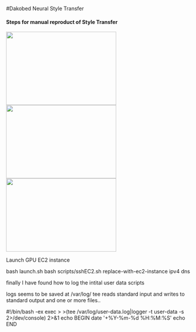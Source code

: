 #Dakobed Neural Style Transfer


#### Steps for manual reproduct of Style Transfer

<img src="https://dakobed-style.s3-us-west-2.amazonaws.com/sunrise.jpg" width="300" height="200">
<img src="https://dakobed-style.s3-us-west-2.amazonaws.com/style_dir/gp_base.jpg" width="300" height="200">

<img src="https://dakobed-style.s3-us-west-2.amazonaws.com/result.png" width="300" height="200">




Launch GPU EC2 instance

bash launch.sh
bash scripts/sshEC2.sh replace-with-ec2-instance ipv4 dns 



finally I have found how to log the intital user data scripts

logs seems to be saved at /var/log/
tee reads standard input and writes to standard output and one or more files..


#!/bin/bash -ex
exec > >(tee /var/log/user-data.log|logger -t user-data -s 2>/dev/console) 2>&1
echo BEGIN
date '+%Y-%m-%d %H:%M:%S'
echo END

